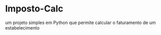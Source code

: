 # Imposto-Calc
um projeto simples em Python que permite calcular o faturamento de um estabelecimento

